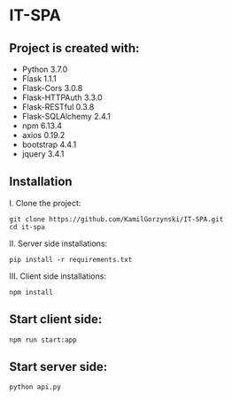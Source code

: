 # IT-SPA


## Project is created with:

* Python              3.7.0
* Flask              1.1.1
* Flask-Cors       3.0.8
* Flask-HTTPAuth   3.3.0
* Flask-RESTful    0.3.8
* Flask-SQLAlchemy 2.4.1
* npm 6.13.4
* axios 0.19.2
* bootstrap 4.4.1
* jquery 3.4.1

## Installation
I. Clone the project:
```
git clone https://github.com/KamilGorzynski/IT-SPA.git
cd it-spa
```

II. Server side installations:
```
pip install -r requirements.txt
```

III. Client side installations:
```
npm install
```
## Start client side:
```
npm run start:app
```

## Start server side:
```
python api.py
```

